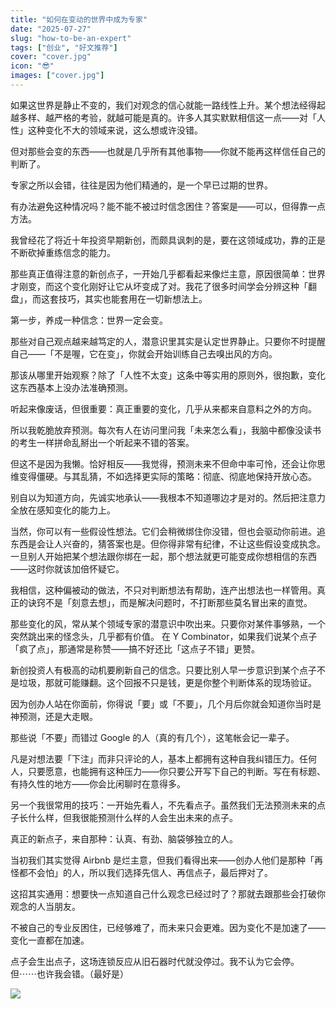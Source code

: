 ```yaml
---
title: "如何在变动的世界中成为专家"
date: "2025-07-27"
slug: "how-to-be-an-expert"
tags: ["创业", "好文推荐"]
cover: "cover.jpg"
icon: "😎"
images: ["cover.jpg"]
---
```

如果这世界是静止不变的，我们对观念的信心就能一路线性上升。某个想法经得起越多样、越严格的考验，就越可能是真的。许多人其实默默相信这一点——对「人性」这种变化不大的领域来说，这么想或许没错。



但对那些会变的东西——也就是几乎所有其他事物——你就不能再这样信任自己的判断了。



专家之所以会错，往往是因为他们精通的，是一个早已过期的世界。



有办法避免这种情况吗？能不能不被过时信念困住？答案是——可以，但得靠一点方法。



我曾经花了将近十年投资早期新创，而颇具讽刺的是，要在这领域成功，靠的正是不断砍掉重练信念的能力。



那些真正值得注意的新创点子，一开始几乎都看起来像烂主意，原因很简单：世界才刚变，而这个变化刚好让它从坏变成了对。我花了很多时间学会分辨这种「翻盘」，而这套技巧，其实也能套用在一切新想法上。



第一步，养成一种信念：世界一定会变。



那些对自己观点越来越笃定的人，潜意识里其实是认定世界静止。只要你不时提醒自己——「不是喔，它在变」，你就会开始训练自己去嗅出风的方向。



那该从哪里开始观察？除了「人性不太变」这条中等实用的原则外，很抱歉，变化这东西基本上没办法准确预测。



听起来像废话，但很重要：真正重要的变化，几乎从来都来自意料之外的方向。



所以我乾脆放弃预测。每次有人在访问里问我「未来怎么看」，我脑中都像没读书的考生一样拼命乱掰出一个听起来不错的答案。



但这不是因为我懒。恰好相反——我觉得，预测未来不但命中率可怜，还会让你思维变得僵硬。与其乱猜，不如选择更实际的策略：彻底、彻底地保持开放心态。



别自以为知道方向，先诚实地承认——我根本不知道哪边才是对的。然后把注意力全放在感知变化的能力上。



当然，你可以有一些假设性想法。它们会稍微绑住你没错，但也会驱动你前进。追东西是会让人兴奋的，猜答案也是。但你得非常有纪律，不让这些假设变成执念。
一旦别人开始把某个想法跟你绑在一起，那个想法就更可能变成你想相信的东西——这时你就该加倍怀疑它。



我相信，这种偏被动的做法，不只对判断想法有帮助，连产出想法也一样管用。真正的诀窍不是「刻意去想」，而是解决问题时，不打断那些莫名冒出来的直觉。



那些变化的风，常从某个领域专家的潜意识中吹出来。只要你对某件事够熟，一个突然跳出来的怪念头，几乎都有价值。
在 Y Combinator，如果我们说某个点子「疯了点」，那通常是称赞——搞不好还比「这点子不错」更赞。



新创投资人有极高的动机要刷新自己的信念。只要比别人早一步意识到某个点子不是垃圾，那就可能赚翻。这个回报不只是钱，更是你整个判断体系的现场验证。



因为创办人站在你面前，你得说「要」或「不要」，几个月后你就会知道你当时是神预测，还是大走眼。



那些说「不要」而错过 Google 的人（真的有几个），这笔帐会记一辈子。



凡是对想法要「下注」而非只评论的人，基本上都拥有这种自我纠错压力。任何人，只要愿意，也能拥有这种压力——你只要公开写下自己的判断。写在有标题、有持久性的地方——你会比闲聊时在意得多。



另一个我很常用的技巧：一开始先看人，不先看点子。虽然我们无法预测未来的点子长什么样，但我很能预测什么样的人会生出未来的点子。



真正的新点子，来自那种：认真、有劲、脑袋够独立的人。



当初我们其实觉得 Airbnb 是烂主意，但我们看得出来——创办人他们是那种「再怪都不会怕」的人，所以我们选择先信人、再信点子，最后押对了。



这招其实通用：想要快一点知道自己什么观念已经过时了？那就去跟那些会打破你观念的人当朋友。



不被自己的专业反困住，已经够难了，而未来只会更难。因为变化不是加速了——变化一直都在加速。



点子会生出点子，这场连锁反应从旧石器时代就没停过。我不认为它会停。
但⋯⋯也许我会错。（最好是）




![](https://prod-files-secure.s3.us-west-2.amazonaws.com/112d0858-5090-4d34-a606-b75eb8d65fd2/46476355-9cf3-4e99-9b7a-3531bc426380/1000202064.png?X-Amz-Algorithm=AWS4-HMAC-SHA256&X-Amz-Content-Sha256=UNSIGNED-PAYLOAD&X-Amz-Credential=ASIAZI2LB466ZNZAZQYT%2F20250807%2Fus-west-2%2Fs3%2Faws4_request&X-Amz-Date=20250807T224059Z&X-Amz-Expires=3600&X-Amz-Security-Token=IQoJb3JpZ2luX2VjEF4aCXVzLXdlc3QtMiJGMEQCIAezOpxcwJmQsO28aUq6HloetaHB0CfaFKXulIQn1Lx8AiBi0Yj2t3aNUdhIrtsdSSynk%2F0%2FJY%2BKfgVkhqz0YQcMRSqIBAiX%2F%2F%2F%2F%2F%2F%2F%2F%2F%2F8BEAAaDDYzNzQyMzE4MzgwNSIMzFGcLw4VrVMPcbGUKtwDhm9vIjuSbqauIYnKpkX7dIjuKF5pNt3r2u%2BpdnWeaULcQIpX4bs1qhLE9twKcrc50W6gzMryHnoZJX4GC4Y3Bxak3kmvM5S1i%2BPmeeZ6rdfF8C%2BN9b6cJNa%2FTHdaYrZRM9dDm1injgPr7uwbSpCqsJjAkYTYfDmLROMXyoaOtKWZxMYF76EFGHtR0GwghwyujguvOL0ou8nywJn7OIJnhnQzHi%2B2mJR9fdN%2BRg2cILsVhLTaY92pkeAe65s9isvAyil%2B65cNNb%2FLA%2BRjM4JJ2eZKn6vyZV9pFLeleKLWuc%2F%2B%2BpJH6dSKCK95yzXQ8Pqxwh1Z8AYIKDnrWQ5VQXIXv7vHMNcOiCGZvcVBUKpqehgM3xCtp2UV3Mmd8xOQPVmRc1SvYvNRqbC%2FHc%2B1pvl0aJ6dlmIU2hSOMUiUM6ikprntVAzvWj%2Fb3NU00YAFaksUOhSSkhhLZHtobaFRpU35EzD5cycUsoQGoo4wUN2WVGdnhOAM8m0yoNb8YxxufhR0%2F5XiFizsY7WloL8o85Qx8Nff9LSXtpGc%2F3%2FjG%2BCKBDqyDlI8Hr5AoL%2F1VjdD9NvUAA43H1nhUIq72jdUI5X8QCJztYuMAt32BDfySzCTLq4ElKSnt6FX4jVZOBEwo8XUxAY6pgF4UHEuk6Qo4MSJDrnrXyfCKXvqh6lH68IVVSIlR51QQNzCRL36uW3iEEbOAkv%2FG7w0iPsJwKpjQ1cW%2F5kEd4n1MFZtNYYbCUpvbCaqqflg%2BbyTE0ZMFXruWMuchjEWSEGQ6KkVDlL1vmZ0nQGCqSYR7c8EUWfm3%2Bi9xND486uOttNmLu6QywA08VKn3csjLH%2Br4rdvDuhdxzdFGe8Iy73%2BS%2F7n%2BzeY&X-Amz-Signature=7040afdaedaecebdc052972801580f24865d1e5c3bb60e891f582eee1b3c9990&X-Amz-SignedHeaders=host&x-amz-checksum-mode=ENABLED&x-id=GetObject)

